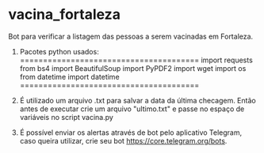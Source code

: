# vacina_fortaleza
Bot para verificar a listagem das pessoas a serem vacinadas em Fortaleza. 


1) Pacotes python usados:
=======================================
import requests
from bs4 import BeautifulSoup
import PyPDF2
import wget
import os
from datetime import datetime
=======================================

2) É utilizado um arquivo .txt para salvar a data da última checagem. Então antes de executar crie um arquivo "ultimo.txt" e passe no espaço de variáveis no script vacina.py

3) É possível enviar os alertas através de bot pelo aplicativo Telegram, caso queira utilizar, crie seu bot https://core.telegram.org/bots.
